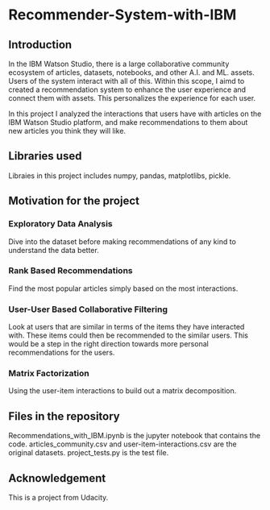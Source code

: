 # Recommender-System-with-IBM

## Introduction
In the IBM Watson Studio, there is a large collaborative community ecosystem of articles, datasets, notebooks, and other A.I. and ML. assets. Users of the system interact with all of this. Within this scope, I aimd to created a recommendation system to enhance the user experience and connect them with assets. This personalizes the experience for each user.

In this project I analyzed the interactions that users have with articles on the IBM Watson Studio platform, and make recommendations to them about new articles you think they will like. 

## Libraries used
Libraies in this project includes numpy, pandas, matplotlibs, pickle.

## Motivation for the project

### Exploratory Data Analysis
Dive into the dataset before making recommendations of any kind to understand the data better.

### Rank Based Recommendations
Find the most popular articles simply based on the most interactions. 

### User-User Based Collaborative Filtering
Look at users that are similar in terms of the items they have interacted with. These items could then be recommended to the similar users. This would be a step in the right direction towards more personal recommendations for the users.

### Matrix Factorization
Using the user-item interactions to build out a matrix decomposition.

## Files in the repository
Recommendations_with_IBM.ipynb is the jupyter notebook that contains the code. articles_community.csv and user-item-interactions.csv are the original datasets. project_tests.py is the test file. 

## Acknowledgement
This is a project from Udacity. 
